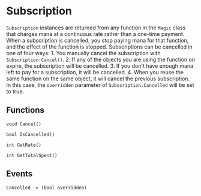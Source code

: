 # Subscription
`Subscription` instances are returned from any function in the `Magic` class that charges mana at a continuous rate rather than a one-time payment. When a subscription is cancelled, you stop paying mana for that function, and the effect of the function is stopped. Subscriptions can be cancelled in one of four ways:
    1. You manually cancel the subscription with `Subscription:Cancel()`.
    2. If any of the objects you are using the function on expire, the subscription will be cancelled.
    3. If you don't have enough mana left to pay for a subscription, it will be cancelled.
    4. When you reuse the same function on the same object, it will cancel the previous subscription. In this case, the `overridden` parameter of `Subscription.Cancelled` will be set to true.

## Functions
```
void Cancel()
```
```
bool IsCancelled()
```
```
int GetRate()
```
```
int GetTotalSpent()
```
## Events
```
Cancelled -> (bool overridden)
```